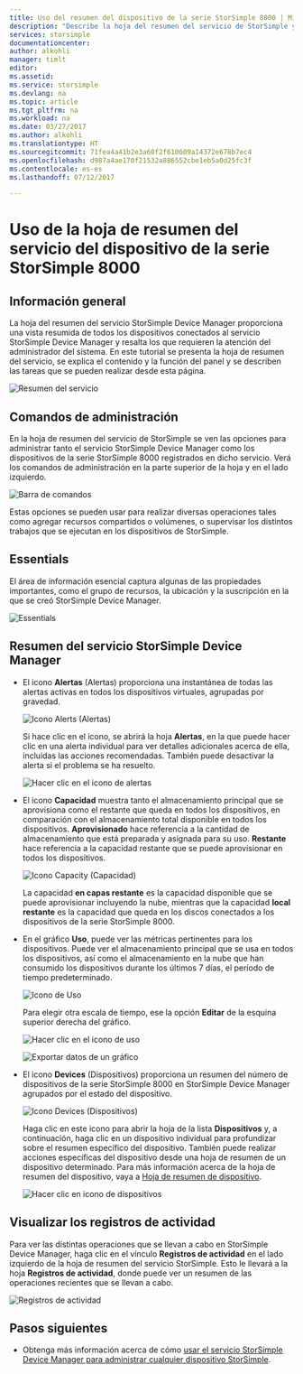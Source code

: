 ```yaml
---
title: Uso del resumen del dispositivo de la serie StorSimple 8000 | Microsoft Docs
description: "Describe la hoja del resumen del servicio de StorSimple y explica cómo se usa para supervisar el estado de la solución de StorSimple."
services: storsimple
documentationcenter: 
author: alkohli
manager: timlt
editor: 
ms.assetid: 
ms.service: storsimple
ms.devlang: na
ms.topic: article
ms.tgt_pltfrm: na
ms.workload: na
ms.date: 03/27/2017
ms.author: alkohli
ms.translationtype: HT
ms.sourcegitcommit: 71fea4a41b2e3a60f2f610609a14372e678b7ec4
ms.openlocfilehash: d987a4ae170f21532a886552cbe1eb5a0d25fc3f
ms.contentlocale: es-es
ms.lasthandoff: 07/12/2017

---
```

# Uso de la hoja de resumen del servicio del dispositivo de la serie StorSimple 8000
<a id="use-the-service-summary-blade-for-storsimple-8000-series-device" class="xliff"></a>

## Información general
<a id="overview" class="xliff"></a>

La hoja del resumen del servicio StorSimple Device Manager proporciona una vista resumida de todos los dispositivos conectados al servicio StorSimple Device Manager y resalta los que requieren la atención del administrador del sistema. En este tutorial se presenta la hoja de resumen del servicio, se explica el contenido y la función del panel y se describen las tareas que se pueden realizar desde esta página.

![Resumen del servicio](./media/storsimple-8000-service-dashboard/service-summary1.png)


## Comandos de administración
<a id="management-commands" class="xliff"></a>

En la hoja de resumen del servicio de StorSimple se ven las opciones para administrar tanto el servicio StorSimple Device Manager como los dispositivos de la serie StorSimple 8000 registrados en dicho servicio. Verá los comandos de administración en la parte superior de la hoja y en el lado izquierdo.

![Barra de comandos](./media/storsimple-8000-service-dashboard/service-summary2.png)

Estas opciones se pueden usar para realizar diversas operaciones tales como agregar recursos compartidos o volúmenes, o supervisar los distintos trabajos que se ejecutan en los dispositivos de StorSimple.


## Essentials
<a id="essentials" class="xliff"></a>

El área de información esencial captura algunas de las propiedades importantes, como el grupo de recursos, la ubicación y la suscripción en la que se creó StorSimple Device Manager.

![Essentials](./media/storsimple-8000-service-dashboard/service-summary3.png)

## Resumen del servicio StorSimple Device Manager
<a id="storsimple-device-manager-service-summary" class="xliff"></a>

* El icono **Alertas** (Alertas) proporciona una instantánea de todas las alertas activas en todos los dispositivos virtuales, agrupadas por gravedad.

    ![Icono Alerts (Alertas)](./media/storsimple-8000-service-dashboard/service-summary4.png)

    Si hace clic en el icono, se abrirá la hoja **Alertas**, en la que puede hacer clic en una alerta individual para ver detalles adicionales acerca de ella, incluidas las acciones recomendadas. También puede desactivar la alerta si el problema se ha resuelto.

    ![Hacer clic en el icono de alertas](./media/storsimple-8000-service-dashboard/service-summary8.png)

* El icono **Capacidad** muestra tanto el almacenamiento principal que se aprovisiona como el restante que queda en todos los dispositivos, en comparación con el almacenamiento total disponible en todos los dispositivos. **Aprovisionado** hace referencia a la cantidad de almacenamiento que está preparada y asignada para su uso. **Restante** hace referencia a la capacidad restante que se puede aprovisionar en todos los dispositivos.

    ![Icono Capacity (Capacidad)](./media/storsimple-8000-service-dashboard/service-summary6.png)

    La capacidad **en capas restante** es la capacidad disponible que se puede aprovisionar incluyendo la nube, mientras que la capacidad **local restante** es la capacidad que queda en los discos conectados a los dispositivos de la serie StorSimple 8000.


* En el gráfico **Uso**, puede ver las métricas pertinentes para los dispositivos. Puede ver el almacenamiento principal que se usa en todos los dispositivos, así como el almacenamiento en la nube que han consumido los dispositivos durante los últimos 7 días, el período de tiempo predeterminado. 

    ![Icono de Uso](./media/storsimple-8000-service-dashboard/service-summary7.png) 

    Para elegir otra escala de tiempo, ese la opción **Editar** de la esquina superior derecha del gráfico.

     ![Hacer clic en el icono de uso](./media/storsimple-8000-service-dashboard/service-summary10.png)

     ![Exportar datos de un gráfico](./media/storsimple-8000-service-dashboard/service-summary11.png)

* El icono **Devices** (Dispositivos) proporciona un resumen del número de dispositivos de la serie StorSimple 8000 en StorSimple Device Manager agrupados por el estado del dispositivo. 

    ![Icono Devices (Dispositivos)](./media/storsimple-8000-service-dashboard/service-summary5.png)

    Haga clic en este icono para abrir la hoja de la lista **Dispositivos** y, a continuación, haga clic en un dispositivo individual para profundizar sobre el resumen específico del dispositivo. También puede realizar acciones específicas del dispositivo desde una hoja de resumen de un dispositivo determinado. Para más información acerca de la hoja de resumen del dispositivo, vaya a [Hoja de resumen de dispositivo](storsimple-8000-device-dashboard.md).

    ![Hacer clic en icono de dispositivos](./media/storsimple-8000-service-dashboard/service-summary9.png)

## Visualizar los registros de actividad
<a id="view-the-activity-logs" class="xliff"></a>

Para ver las distintas operaciones que se llevan a cabo en StorSimple Device Manager, haga clic en el vínculo **Registros de actividad** en el lado izquierdo de la hoja de resumen del servicio StorSimple. Esto le llevará a la hoja **Registros de actividad**, donde puede ver un resumen de las operaciones recientes que se llevan a cabo.

![Registros de actividad](./media/storsimple-8000-service-dashboard/activity-logs1.png)
## Pasos siguientes
<a id="next-steps" class="xliff"></a>

* Obtenga más información acerca de cómo [usar el servicio StorSimple Device Manager para administrar cualquier dispositivo StorSimple](storsimple-8000-manager-service-administration.md).



